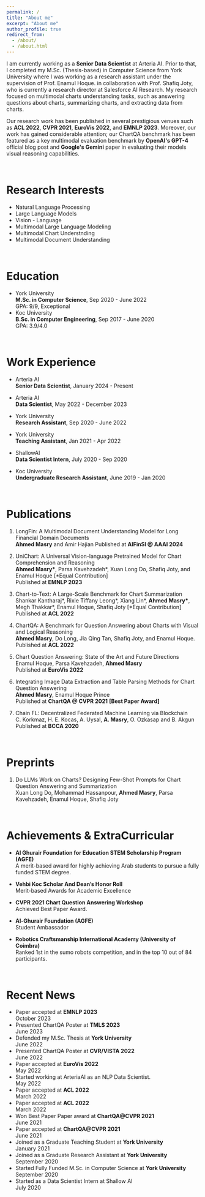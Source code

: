 ```yaml
---
permalink: /
title: "About me"
excerpt: "About me"
author_profile: true
redirect_from: 
  - /about/
  - /about.html
---
```



I am currently working as a **Senior Data Scientist** at <a href="https://www.arteria.ai/" style="text-decoration: none; color: #99FF9FF;">Arteria AI</a>. Prior to that, I completed my M.Sc. (Thesis-based) in Computer Science from <a href="https://www.yorku.ca/" style="text-decoration: none; color: #99FF9FF;">York University</a> where I was working as a research assistant under the supervision of <a href="http://www.yorku.ca/enamulh/index.html" style="text-decoration: none; color: #99FF9FF;">Prof. Enamul Hoque</a>. in collaboration with <a href="https://raihanjoty.github.io/" style="text-decoration: none; color: #99FF9FF;">Prof. Shafiq Joty</a>, who is currently a research director at <a href="https://www.salesforceairesearch.com/" style="text-decoration: none; color: #99FF9FF;">Salesforce AI Research</a>. My research focused on multimodal charts understanding tasks, such as answering questions about charts, summarizing charts, and extracting data from charts.

Our research work has been published in several prestigious venues such as **ACL 2022**, **CVPR 2021**, **EuroVis 2022**, and **EMNLP 2023**. Moreover, our work has gained considerable attention; our <a href="https://github.com/vis-nlp/ChartQA" style="text-decoration: none; color: #99FF9FF;">ChartQA benchmark</a> has been featured as a key multimodal evaluation benchmark by **OpenAI's GPT-4** official blog post and **Google's Gemini** paper in evaluating their models visual reasoning capabilities.

<br />

Research Interests
======
* Natural Language Processing
* Large Language Models
* Vision - Language
* Multimodal Large Language Modeling
* Multimodal Chart Understnding
* Multimodal Document Understanding

<br />

Education
======

* <a href="https://www.yorku.ca/" style="text-decoration: none; color: #99FF9FF;">York University</a>  
**M.Sc. in Computer Science**, Sep 2020 - June 2022  
GPA: 9/9, Exceptional
* <a href="https://www.ku.edu.tr/en/" style="text-decoration: none; color: #99FF9FF;">Koc University</a>  
**B.Sc. in Computer Engineering**, Sep 2017 - June 2020  
GPA: 3.9/4.0

<br />

Work Experience
======
* <a href="https://www.arteria.ai/" style="text-decoration: none; color: #99FF9FF;">Arteria AI</a>  
**Senior Data Scientist**, January 2024 - Present
  
* <a href="https://www.arteria.ai/" style="text-decoration: none; color: #99FF9FF;">Arteria AI</a>  
**Data Scientist**, May 2022 - December 2023
  
* <a href="https://www.yorku.ca/" style="text-decoration: none; color: #99FF9FF;">York University</a>  
**Research Assistant**, Sep 2020 - June 2022

* <a href="https://www.yorku.ca/" style="text-decoration: none; color: #99FF9FF;">York University</a>  
**Teaching Assistant**, Jan 2021 - Apr 2022

* ShallowAI  
**Data Scientist Intern**, July 2020 - Sep 2020

* <a href="https://www.ku.edu.tr/en/" style="text-decoration: none; color: #99FF9FF;">Koc University</a>     
**Undergraduate Research Assistant**, June 2019 - Jan 2020

<br />

Publications
======

1. <a href="https://arxiv.org/abs/2401.15050" style="text-decoration: none; color: #99FF9FF;">LongFin: A Multimodal Document Understanding Model for Long Financial Domain Documents</a>  
**Ahmed Masry** and Amir Hajian
Published at **AIFinSI @ AAAI 2024**

2. <a href="https://arxiv.org/abs/2305.14761" style="text-decoration: none; color: #99FF9FF;">UniChart: A Universal Vision-language Pretrained Model for Chart Comprehension and Reasoning</a>  
**Ahmed Masry\***, Parsa Kavehzadeh\*, Xuan Long Do, Shafiq Joty, and Enamul Hoque [\*Equal Contribution]  
Published at **EMNLP 2023**

3. <a href="https://aclanthology.org/2022.acl-long.277/" style="text-decoration: none; color: #99FF9FF;">Chart-to-Text: A Large-Scale Benchmark for Chart Summarization</a>  
Shankar Kantharaj\*, Rixie Tiffany Leong\*, Xiang Lin\*, **Ahmed Masry\***, Megh Thakkar\*, Enamul Hoque, Shafiq Joty [\*Equal Contribution]  
Published at **ACL 2022**

4. <a href="https://aclanthology.org/2022.findings-acl.177/" style="text-decoration: none; color: #99FF9FF;">ChartQA: A Benchmark for Question Answering about Charts with Visual and Logical Reasoning</a>  
**Ahmed Masry**, Do Long, Jia Qing Tan, Shafiq Joty, and Enamul Hoque.  
Published at **ACL 2022**

5. <a href="https://arxiv.org/abs/2205.03966" style="text-decoration: none; color: #99FF9FF;">Chart Question Answering: State of the Art and Future Directions</a>   
Enamul Hoque, Parsa Kavehzadeh, **Ahmed Masry**  
Published at **EuroVis 2022**

6. <a href="https://www.yorku.ca/enamulh/papers/cqaw.pdf" style="text-decoration: none; color: #99FF9FF;">Integrating Image Data Extraction and Table Parsing Methods for Chart Question Answering</a>  
**Ahmed Masry**, Enamul Hoque Prince  
Published at **ChartQA @ CVPR 2021** **[Best Paper Award]**

7. <a href="https://ieeexplore.ieee.org/document/9274451" style="text-decoration: none; color: #99FF9FF;">Chain FL: Decentralized Federated Machine Learning via Blockchain</a>  
C. Korkmaz, H. E. Kocas, A. Uysal, **A. Masry**, O. Ozkasap and B. Akgun  
Published at **BCCA 2020**

<br />

Preprints
======

1. <a href="https://arxiv.org/abs/2312.10610" style="text-decoration: none; color: #99FF9FF;">Do LLMs Work on Charts? Designing Few-Shot Prompts for Chart Question Answering and Summarization</a>  
Xuan Long Do, Mohammad Hassanpour, **Ahmed Masry**, Parsa Kavehzadeh, Enamul Hoque, Shafiq Joty

<br />

Achievements & ExtraCurricular
======
* **Al Ghurair Foundation for Education STEM Scholarship Program (AGFE)**  
A merit-based award for highly achieving Arab students to pursue a fully funded STEM degree.

* **Vehbi Koc Scholar And Dean’s Honor Roll**  
Merit-based Awards for Academic Excellence

* **CVPR 2021 Chart Question Answering Workshop**  
Achieved Best Paper Award.

* **Al-Ghurair Foundation (AGFE)**  
Student Ambassador

* **Robotics Craftsmanship International Academy (University of Coimbra)**  
Ranked 1st in the sumo robots competition, and in the top 10 out of 84 participants.

<br />

Recent News
======
* Paper accepted at **EMNLP 2023**  
October 2023
* Presented ChartQA Poster at **TMLS 2023**  
June 2023
* Defended my M.Sc. Thesis at **York University**  
June 2022
* Presented ChartQA Poster at **CVR/VISTA 2022**  
June 2022
* Paper accepted at **EuroVis 2022**  
May 2022
* Started working at ArteriaAI as an NLP Data Scientist.  
May 2022
* Paper accepted at **ACL 2022**  
March 2022
* Paper accepted at **ACL 2022**  
March 2022
* Won Best Paper Paper award at **ChartQA@CVPR 2021**  
June 2021
* Paper accepted at **ChartQA@CVPR 2021**  
June 2021
* Joined as a Graduate Teaching Student at **York University**  
January 2021
* Joined as a Graduate Research Assistant at **York University**  
September 2020
* Started Fully Funded M.Sc. in Computer Science at **York University**  
September 2020
* Started as a Data Scientist Intern at Shallow AI  
July 2020

